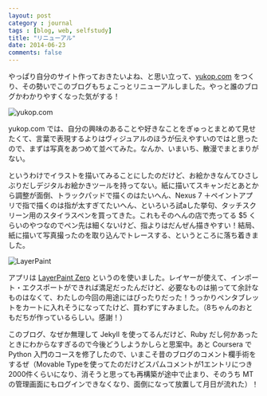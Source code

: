 ```yaml
---
layout: post
category : journal
tags : [blog, web, selfstudy]
title: "リニューアル"
date: 2014-06-23
comments: false
---
```


やっぱり自分のサイト作っておきたいよね、と思い立って、[yukop.com](http://yukop.com) をつくり、その勢いでこのブログもちょこっとリニューアルしました。やっと誰のブログかわかりやすくなった気がする！

![yukop.com](https://lh4.googleusercontent.com/-kc5525RyS90/U6i6JMPzVHI/AAAAAAACLNw/bQZTnavEefQ/w620-h465-no/P1180906.JPG)

yukop.com では、自分の興味のあることや好きなことをぎゅっとまとめて見せたくて、言葉で表現するよりはヴィジュアルのほうが伝えやすいのではと思ったので、まずは写真をあつめて並べてみた。なんか、いまいち、散漫でまとまりがない。

というわけでイラストを描いてみることにしたのだけど、お絵かきなんてひさしぶりだしデジタルお絵かきツールを持ってない。紙に描いてスキャンだとあとから調整が面倒、トラックパッドで描くのはたいへん、Nexus 7 ＋ペイントアプリで指で描くのは指が太すぎてたいへん、といろいろ試aした挙句、タッチスクリーン用のスタイラスペンを買ってきた。これもそのへんの店で売ってる $5 くらいのやつなのでペン先は細くないけど、指よりはだんぜん描きやすい！結局、紙に描いて写真撮ったのを取り込んでトレースする、というところに落ち着きました。

![LayerPaint](https://lh3.googleusercontent.com/-86uza4DOJ4Q/U6i6AtGUDlI/AAAAAAACLNk/Rhe6jg4f6A0/w620-h465-no/P1180956.JPG)

アプリは [LayerPaint Zero](https://play.google.com/store/apps/details?id=org.nattou.layerpaints&hl=en) というのを使いました。レイヤーが使えて、インポート・エクスポートができれば満足だったんだけど、必要なものは揃ってて余計なものはなくて、わたしの今回の用途にはぴったりだった！うっかりペンタブレットをカートに入れそうになってたけど、買わずにすみました。（8ちゃんのおともだちが作っているらしい。感謝！）

このブログ、なぜか無理して Jekyll を使ってるんだけど、Ruby だし何かあったときにわからなすぎるので今後どうしようかしらと思案中。あと Coursera で Python 入門のコースを修了したので、いまこそ昔のブログのコメント欄手術をするぜ（Movable Typeを使ってたのだけどスパムコメントが1エントリにつき2000件くらいになり、消そうと思っても再構築が途中で止まり、そのうち MT の管理画面にもログインできなくなり、面倒になって放置して月日が流れた）！